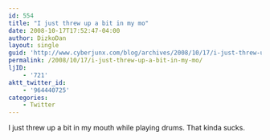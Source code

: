 ```yaml
---
id: 554
title: "I just threw up a bit in my mo"
date: 2008-10-17T17:52:47-04:00
author: DizkoDan
layout: single
guid: 'http://www.cyberjunx.com/blog/archives/2008/10/17/i-just-threw-up-a-bit-in-my-mo/'
permalink: /2008/10/17/i-just-threw-up-a-bit-in-my-mo/
ljID:
    - '721'
aktt_twitter_id:
    - '964440725'
categories:
    - Twitter
---
```


I just threw up a bit in my mouth while playing drums. That kinda sucks.